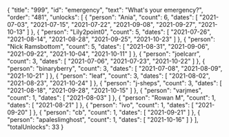 {
  "title": "999",
  "id": "emergency",
  "text": "What's your emergency?",
  "order": "481",
  "unlocks": [
    {
      "person": "Ania",
      "count": 6,
      "dates": [
        "2021-07-03",
        "2021-07-15",
        "2021-07-22",
        "2021-09-08",
        "2021-09-27",
        "2021-10-13"
      ]
    },
    {
      "person": "Lily2point0",
      "count": 5,
      "dates": [
        "2021-07-26",
        "2021-08-14",
        "2021-08-28",
        "2021-09-25",
        "2021-10-23"
      ]
    },
    {
      "person": "Nick Ramsbottom",
      "count": 5,
      "dates": [
        "2021-08-31",
        "2021-09-06",
        "2021-09-22",
        "2021-10-04",
        "2021-10-11"
      ]
    },
    {
      "person": "joelcarr",
      "count": 3,
      "dates": [
        "2021-07-06",
        "2021-07-23",
        "2021-10-22"
      ]
    },
    {
      "person": "binaryberry",
      "count": 3,
      "dates": [
        "2021-07-08",
        "2021-08-09",
        "2021-10-21"
      ]
    },
    {
      "person": "leaf",
      "count": 3,
      "dates": [
        "2021-08-02",
        "2021-08-23",
        "2021-10-24"
      ]
    },
    {
      "person": "j-sheps",
      "count": 3,
      "dates": [
        "2021-08-18",
        "2021-09-28",
        "2021-10-15"
      ]
    },
    {
      "person": "varjmes",
      "count": 1,
      "dates": [
        "2021-08-03"
      ]
    },
    {
      "person": "Rowan M",
      "count": 1,
      "dates": [
        "2021-08-21"
      ]
    },
    {
      "person": "ivo",
      "count": 1,
      "dates": [
        "2021-09-20"
      ]
    },
    {
      "person": "cb",
      "count": 1,
      "dates": [
        "2021-09-21"
      ]
    },
    {
      "person": "apaleslimghost",
      "count": 1,
      "dates": [
        "2021-10-16"
      ]
    }
  ],
  "totalUnlocks": 33
}